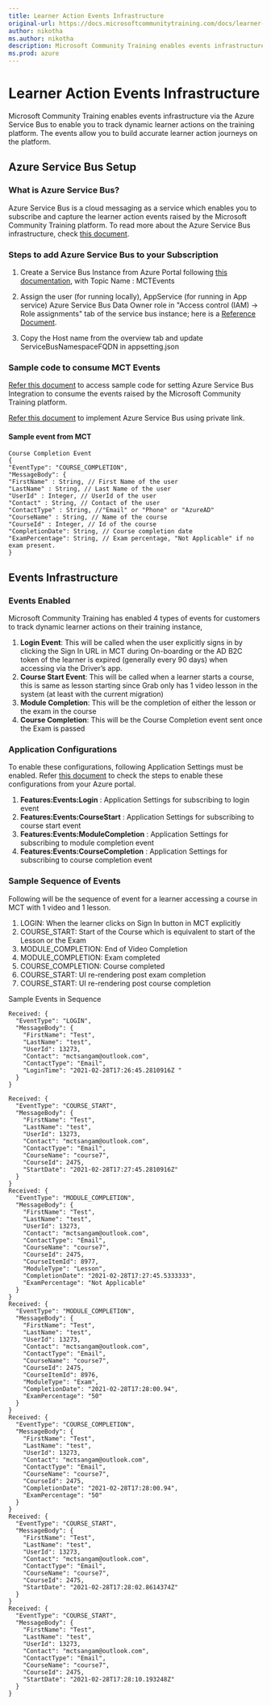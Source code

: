 ```yaml
---
title: Learner Action Events Infrastructure
original-url: https://docs.microsoftcommunitytraining.com/docs/learner-action-events-infrastructure
author: nikotha
ms.author: nikotha
description: Microsoft Community Training enables events infrastructure via the Azure Service Bus to enable you to track dynamic learner actions on the training platform.
ms.prod: azure
---
```


# Learner Action Events Infrastructure

Microsoft Community Training enables events infrastructure via the Azure Service Bus to enable you to track dynamic learner actions on the training platform. The events allow you to build accurate learner action journeys on the platform.

## Azure Service Bus Setup

### What is Azure Service Bus?

Azure Service Bus is a cloud messaging as a service which enables you to subscribe and capture the learner action events raised by the Microsoft Community Training platform. To read more about the Azure Service Bus infrastructure, check [this document](https://azure.microsoft.com/en-in/services/service-bus/).

### Steps to add Azure Service Bus to your Subscription

1. Create a Service Bus Instance from Azure Portal following [this documentation](/azure/service-bus-messaging/service-bus-quickstart-topics-subscriptions-portal), with Topic Name : MCTEvents

2. Assign the user (for running locally), AppService (for running in App service) Azure Service Bus Data Owner role in "Access control (IAM) -> Role assignments" tab of the service bus instance; here is a [Reference Document](/azure/service-bus-messaging/service-bus-managed-service-identity#to-assign-azure-roles-using-the-azure-portal).

3. Copy the Host name from the overview tab and update ServiceBusNamespaceFQDN in appsetting.json

### Sample code to consume MCT Events

[Refer this document](/azure/service-bus-messaging/service-bus-dotnet-how-to-use-topics-subscriptions) to access sample code for setting Azure Service Bus Integration to consume the events raised by the Microsoft Community Training platform.

[Refer this document](/azure/service-bus-messaging/private-link-service) to implement Azure Service Bus using private link.

#### Sample event from MCT

```
Course Completion Event
{
"EventType": "COURSE_COMPLETION",
"MessageBody": {
"FirstName" : String, // First Name of the user
"LastName" : String, // Last Name of the user
"UserId" : Integer, // UserId of the user
"Contact" : String, // Contact of the user
"ContactType" : String, //"Email" or "Phone" or "AzureAD"
"CourseName" : String, // Name of the course
"CourseId" : Integer, // Id of the course
"CompletionDate": String, // Course completion date
"ExamPercentage": String, // Exam percentage, "Not Applicable" if no exam present.
}
```

## Events Infrastructure

### Events Enabled

Microsoft Community Training has enabled 4 types of events for customers to track dynamic learner actions on their training instance,  

1. **Login Event**: This will be called when the user explicitly signs in by clicking the Sign In URL in MCT during On-boarding or the AD B2C token of the learner is expired (generally every 90 days) when accessing via the Driver’s app.
2. **Course Start Event**: This will be called when a learner starts a course, this is same as lesson starting since Grab only has 1 video lesson in the system (at least with the current migration)
3. **Module Completion**: This will be the completion of either the lesson or the exam in the course
4. **Course Completion**: This will be the Course Completion event sent once the Exam is passed

### Application Configurations

To enable these configurations, following Application Settings must be enabled. Refer [this document](../../settings/configurations-on-the-training-platform.md#steps-to-set-the-configurations-on-the-platform) to check the steps to enable these configurations from your Azure portal.

1. **Features:Events:Login** : Application Settings for subscribing to login event
2. **Features:Events:CourseStart** : Application Settings for subscribing to course start event
3. **Features:Events:ModuleCompletion** : Application Settings for subscribing to module completion event
4. **Features:Events:CourseCompletion** : Application Settings for subscribing to course completion event

### Sample Sequence of Events

Following will be the sequence of event for a learner accessing a course in MCT with 1 video and 1 lesson.

1. LOGIN: When the learner clicks on Sign In button in MCT explicitly
2. COURSE_START: Start of the Course which is equivalent to start of the Lesson or the Exam
3. MODULE_COMPLETION: End of Video Completion
4. MODULE_COMPLETION: Exam completed
5. COURSE_COMPLETION: Course completed
6. COURSE_START: UI re-rendering post exam completion
7. COURSE_START: UI re-rendering post course completion

Sample Events in Sequence

```
Received: {
  "EventType": "LOGIN",
  "MessageBody": {
    "FirstName": "Test",
    "LastName": "test",
    "UserId": 13273,
    "Contact": "mctsangam@outlook.com",
    "ContactType": "Email",
    "LoginTime": "2021-02-28T17:26:45.2810916Z "
  }
}

Received: {
  "EventType": "COURSE_START",
  "MessageBody": {
    "FirstName": "Test",
    "LastName": "test",
    "UserId": 13273,
    "Contact": "mctsangam@outlook.com",
    "ContactType": "Email",
    "CourseName": "course7",
    "CourseId": 2475,
    "StartDate": "2021-02-28T17:27:45.2810916Z"
  }
}
Received: {
  "EventType": "MODULE_COMPLETION",
  "MessageBody": {
    "FirstName": "Test",
    "LastName": "test",
    "UserId": 13273,
    "Contact": "mctsangam@outlook.com",
    "ContactType": "Email",
    "CourseName": "course7",
    "CourseId": 2475,
    "CourseItemId": 8977,
    "ModuleType": "Lesson",
    "CompletionDate": "2021-02-28T17:27:45.5333333",
    "ExamPercentage": "Not Applicable"
  }
}
Received: {
  "EventType": "MODULE_COMPLETION",
  "MessageBody": {
    "FirstName": "Test",
    "LastName": "test",
    "UserId": 13273,
    "Contact": "mctsangam@outlook.com",
    "ContactType": "Email",
    "CourseName": "course7",
    "CourseId": 2475,
    "CourseItemId": 8976,
    "ModuleType": "Exam",
    "CompletionDate": "2021-02-28T17:28:00.94",
    "ExamPercentage": "50"
  }
}
Received: {
  "EventType": "COURSE_COMPLETION",
  "MessageBody": {
    "FirstName": "Test",
    "LastName": "test",
    "UserId": 13273,
    "Contact": "mctsangam@outlook.com",
    "ContactType": "Email",
    "CourseName": "course7",
    "CourseId": 2475,
    "CompletionDate": "2021-02-28T17:28:00.94",
    "ExamPercentage": "50"
  }
}
Received: {
  "EventType": "COURSE_START",
  "MessageBody": {
    "FirstName": "Test",
    "LastName": "test",
    "UserId": 13273,
    "Contact": "mctsangam@outlook.com",
    "ContactType": "Email",
    "CourseName": "course7",
    "CourseId": 2475,
    "StartDate": "2021-02-28T17:28:02.8614374Z"
  }
}
Received: {
  "EventType": "COURSE_START",
  "MessageBody": {
    "FirstName": "Test",
    "LastName": "test",
    "UserId": 13273,
    "Contact": "mctsangam@outlook.com",
    "ContactType": "Email",
    "CourseName": "course7",
    "CourseId": 2475,
    "StartDate": "2021-02-28T17:28:10.193248Z"
  }
}
```
